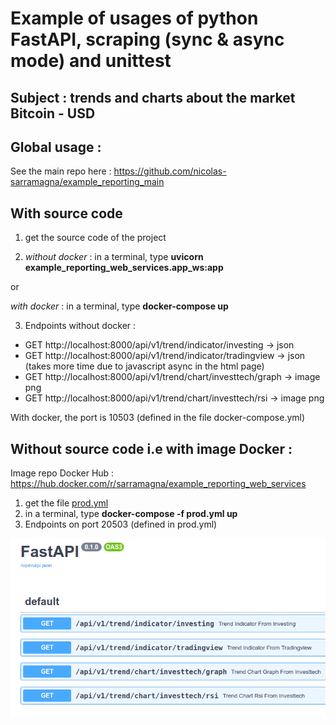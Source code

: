 # Example of usages of python FastAPI, scraping (sync & async mode) and unittest
## Subject : trends and charts about the market Bitcoin - USD

## Global usage :
See the main repo here : https://github.com/nicolas-sarramagna/example_reporting_main

## With source code
1. get the source code of the project

2. *without docker* : in a terminal, type **uvicorn example_reporting_web_services.app_ws:app**

or

*with docker* : in a terminal, type **docker-compose up**

3. Endpoints without docker :
 - GET http://localhost:8000/api/v1/trend/indicator/investing -> json
 - GET http://localhost:8000/api/v1/trend/indicator/tradingview -> json (takes more time due to javascript async in the html page)
 - GET http://localhost:8000/api/v1/trend/chart/investtech/graph -> image png
 - GET http://localhost:8000/api/v1/trend/chart/investtech/rsi -> image png

With docker, the port is 10503 (defined in the file docker-compose.yml)

## Without source code i.e with image Docker :
Image repo Docker Hub : https://hub.docker.com/r/sarramagna/example_reporting_web_services

1. get the file [prod.yml](https://github.com/nicolas-sarramagna/example_reporting_web_services/blob/main/prod.yml)
2. in a terminal, type  **docker-compose -f prod.yml up**
3. Endpoints on port 20503 (defined in prod.yml)

![fastapi doc swagger](https://github.com/nicolas-sarramagna/example_reporting_web_services/blob/main/images/fastapi_docs_swagger.png)
